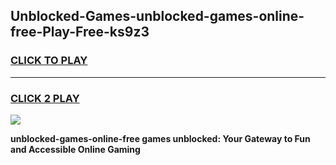 
## Unblocked-Games-unblocked-games-online-free-Play-Free-ks9z3
<h3>
<a href="https://premium76.site?title=unblocked-games-online-free&ref=24M">CLICK TO PLAY</a></h3>
<hr>

<h3>
<a href="https://premium76.site?title=unblocked-games-online-free&ref=24M">CLICK 2 PLAY</a>
  
</h3>

<a href="https://premium76.site?title=unblocked-games-online-free&ref=24M"><img src="https://clearcache.store/games.png"></a>


**unblocked-games-online-free games unblocked: Your Gateway to Fun and Accessible Online Gaming**
